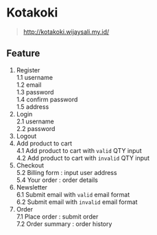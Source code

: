 # Kotakoki

> http://kotakoki.wijaysali.my.id/

## Feature

1. Register <br>
  1.1 username <br>
  1.2 email <br>
  1.3 password <br>
  1.4 confirm password <br>
  1.5 address <br>
2. Login <br>
  2.1 username <br>
  2.2 password <br>
3. Logout <br>
4. Add product to cart <br>
  4.1 Add product to cart with `valid` QTY input <br>
  4.2 Add product to cart with `invalid` QTY input <br>
5. Checkout <br>
  5.2 Billing form : input user address <br>
  5.4 Your order : order details <br>
6. Newsletter <br>
  6.1 Submit email with `valid` email format <br>
  6.2 Submit email with `invalid` email format <br>
7. Order <br>
  7.1 Place order : submit order <br>
  7.2 Order summary : order history <br>




